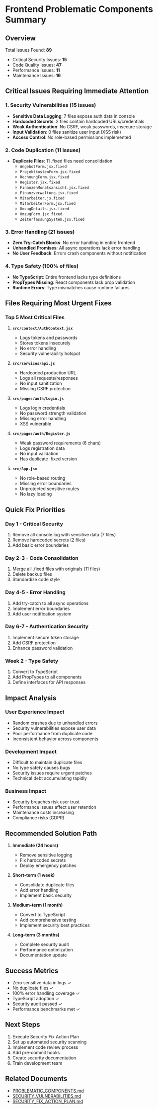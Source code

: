 # Frontend Problematic Components Summary

## Overview

Total Issues Found: **89**
- Critical Security Issues: **15**
- Code Quality Issues: **47**
- Performance Issues: **11**
- Maintenance Issues: **16**

## Critical Issues Requiring Immediate Attention

### 1. Security Vulnerabilities (15 issues)
- **Sensitive Data Logging**: 7 files expose auth data in console
- **Hardcoded Secrets**: 2 files contain hardcoded URLs/credentials  
- **Weak Authentication**: No CSRF, weak passwords, insecure storage
- **Input Validation**: 0 files sanitize user input (XSS risk)
- **Access Control**: No role-based permissions implemented

### 2. Code Duplication (11 issues)
- **Duplicate Files**: 11 .fixed files need consolidation
  - `AngebotForm.jsx.fixed`
  - `ProjektkostenForm.jsx.fixed`
  - `RechnungForm.jsx.fixed`
  - `Register.jsx.fixed`
  - `FinanzenMonatsansicht.jsx.fixed`
  - `Finanzverwaltung.jsx.fixed`
  - `Mitarbeiter.js.fixed`
  - `MitarbeiterForm.jsx.fixed`
  - `UmzugDetails.jsx.fixed`
  - `UmzugForm.jsx.fixed`
  - `ZeiterfassungSystem.jsx.fixed`

### 3. Error Handling (21 issues)
- **Zero Try-Catch Blocks**: No error handling in entire frontend
- **Unhandled Promises**: All async operations lack error handling
- **No User Feedback**: Errors crash components without notification

### 4. Type Safety (100% of files)
- **No TypeScript**: Entire frontend lacks type definitions
- **PropTypes Missing**: React components lack prop validation
- **Runtime Errors**: Type mismatches cause runtime failures

## Files Requiring Most Urgent Fixes

### Top 5 Most Critical Files
1. **`src/context/AuthContext.jsx`**
   - Logs tokens and passwords
   - Stores tokens insecurely
   - No error handling
   - Security vulnerability hotspot

2. **`src/services/api.js`**
   - Hardcoded production URL
   - Logs all requests/responses
   - No input sanitization
   - Missing CSRF protection

3. **`src/pages/auth/Login.js`**
   - Logs login credentials
   - No password strength validation
   - Missing error handling
   - XSS vulnerable

4. **`src/pages/auth/Register.js`**
   - Weak password requirements (6 chars)
   - Logs registration data
   - No input validation
   - Has duplicate .fixed version

5. **`src/App.jsx`**
   - No role-based routing
   - Missing error boundaries
   - Unprotected sensitive routes
   - No lazy loading

## Quick Fix Priorities

### Day 1 - Critical Security
1. Remove all console.log with sensitive data (7 files)
2. Remove hardcoded secrets (2 files)
3. Add basic error boundaries

### Day 2-3 - Code Consolidation
1. Merge all .fixed files with originals (11 files)
2. Delete backup files
3. Standardize code style

### Day 4-5 - Error Handling
1. Add try-catch to all async operations
2. Implement error boundaries
3. Add user notification system

### Day 6-7 - Authentication Security
1. Implement secure token storage
2. Add CSRF protection
3. Enhance password validation

### Week 2 - Type Safety
1. Convert to TypeScript
2. Add PropTypes to all components
3. Define interfaces for API responses

## Impact Analysis

### User Experience Impact
- Random crashes due to unhandled errors
- Security vulnerabilities expose user data
- Poor performance from duplicate code
- Inconsistent behavior across components

### Development Impact
- Difficult to maintain duplicate files
- No type safety causes bugs
- Security issues require urgent patches
- Technical debt accumulating rapidly

### Business Impact
- Security breaches risk user trust
- Performance issues affect user retention
- Maintenance costs increasing
- Compliance risks (GDPR)

## Recommended Solution Path

1. **Immediate (24 hours)**
   - Remove sensitive logging
   - Fix hardcoded secrets
   - Deploy emergency patches

2. **Short-term (1 week)**
   - Consolidate duplicate files
   - Add error handling
   - Implement basic security

3. **Medium-term (1 month)**
   - Convert to TypeScript
   - Add comprehensive testing
   - Implement security best practices

4. **Long-term (3 months)**
   - Complete security audit
   - Performance optimization
   - Documentation update

## Success Metrics

- Zero sensitive data in logs ✓
- No duplicate files ✓
- 100% error handling coverage ✓
- TypeScript adoption ✓
- Security audit passed ✓
- Performance benchmarks met ✓

## Next Steps

1. Execute Security Fix Action Plan
2. Set up automated security scanning
3. Implement code review process
4. Add pre-commit hooks
5. Create security documentation
6. Train development team

## Related Documents

- [PROBLEMATIC_COMPONENTS.md](./PROBLEMATIC_COMPONENTS.md)
- [SECURITY_VULNERABILITIES.md](./SECURITY_VULNERABILITIES.md)
- [SECURITY_FIX_ACTION_PLAN.md](./SECURITY_FIX_ACTION_PLAN.md)